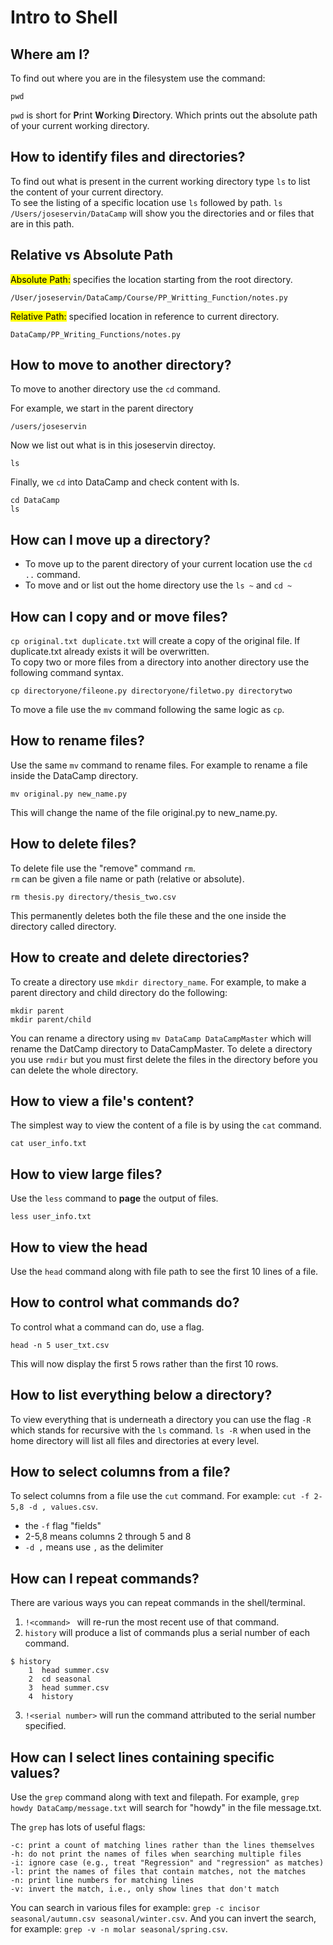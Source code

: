 # Intro to Shell 

## Where am I?
To find out where you are in the filesystem use the command: 
```shell
pwd 
```
`pwd` is short for <strong>P</strong>rint <strong>W</strong>orking <strong>D</strong>irectory.
Which prints out the absolute path of your current working directory. <br>

## How to identify files and directories? 

To find out what is present in the current working directory type  `ls` to list the content 
of your current directory. <br>
To see the listing of a specific location use `ls` followed by path. 
`ls /Users/joseservin/DataCamp` will show you the directories and or files that are in this path. 

## Relative vs Absolute Path

<mark>Absolute Path:</mark> specifies the location starting from the root directory. <br>
```shell
/User/joseservin/DataCamp/Course/PP_Writting_Function/notes.py
```
<mark>Relative Path:</mark> specified location in reference to current directory. 
```shell
DataCamp/PP_Writing_Functions/notes.py
```
## How to move to another directory?
To move to another directory use the ``cd`` command. <br>

For example, we start in the parent directory
```shell
/users/joseservin
```
Now we list out what is in this joseservin directoy. 
```shell
ls 
```
Finally, we `cd` into DataCamp and check content with ls.
```shell
cd DataCamp 
ls 
```
## How can I move up a directory?
* To move up to the parent directory of your current location use the `cd ..` command. <br>
* To move and or list out the home directory use the `ls ~` and `cd ~`

## How can I copy and or move files?

`cp original.txt duplicate.txt` will create a copy of the original file. If duplicate.txt already exists it
will be overwritten. <br>
To copy two or more files from a directory into another directory use the following command syntax.
```shell
cp directoryone/fileone.py directoryone/filetwo.py directorytwo 
```
To move a file use the `mv` command following the same logic as `cp`.

## How to rename files?
Use the same `mv` command to rename files. For example to rename a file inside the DataCamp directory. 
```shell
mv original.py new_name.py 
```
This will change the name of the file original.py to new_name.py. 


## How to delete files?
To delete file use the "remove" command `rm`. <br>
`rm` can be given a file name or path (relative or absolute). 
```shell
rm thesis.py directory/thesis_two.csv 
```
This permanently deletes both the file these and the one inside the directory called directory. 

## How to create and delete directories?
To create a directory use `mkdir directory_name`. 
For example, to make a parent directory and child directory do the following: 
```shell
mkdir parent 
mkdir parent/child
```
You can rename a directory using `mv DataCamp DataCampMaster` which will rename the DatCamp directory to DataCampMaster.
To delete a directory you use `rmdir` but you must first delete the files in the directory before you can delete the whole directory.

## How to view a file's content?
The simplest way to view the content of a file is by using the `cat` command. 
```shell
cat user_info.txt
```
## How to view large files?
Use the `less` command to <strong>page</strong> the output of files. 
```shell
less user_info.txt
```
## How to view the head
Use the `head` command along with file path to see the first 10 lines of a file.
## How to control what commands do?
To control what a command can do, use a flag. 
```shell
head -n 5 user_txt.csv
```
This will now display the first 5 rows rather than the first 10 rows. 
## How to list everything below a directory?
To view everything that is underneath a directory you can use the flag `-R` which stands for recursive with the `ls` 
command. `ls -R` when used in the home directory will list all files and directories at every level. 

## How to select columns from a file?
To select columns from a file use the `cut` command. For example: `cut -f 2-5,8 -d , values.csv`.
* the `-f` flag "fields" 
* 2-5,8 means columns 2 through 5 and 8
* `-d ,` means use `,` as the delimiter

## How can I repeat commands?
There are various ways you can repeat commands in the shell/terminal.
1. `!<command> ` will re-run the most recent use of that command.
2. `history` will produce a list of commands plus a serial number of each command. 
```text
$ history
    1  head summer.csv
    2  cd seasonal
    3  head summer.csv
    4  history
```
3. `!<serial number>` will run the command attributed to the serial number specified. 

## How can I select lines containing specific values?
Use the `grep` command along with text and filepath. For example, `grep howdy DataCamp/message.txt` will search for 
"howdy" in the file message.txt. <br>

The `grep` has lots of useful flags:
```text
-c: print a count of matching lines rather than the lines themselves
-h: do not print the names of files when searching multiple files
-i: ignore case (e.g., treat "Regression" and "regression" as matches)
-l: print the names of files that contain matches, not the matches
-n: print line numbers for matching lines
-v: invert the match, i.e., only show lines that don't match
```
You can search in various files for example: `grep -c incisor seasonal/autumn.csv seasonal/winter.csv`. And you can 
invert the search, for example: `grep -v -n molar seasonal/spring.csv`.